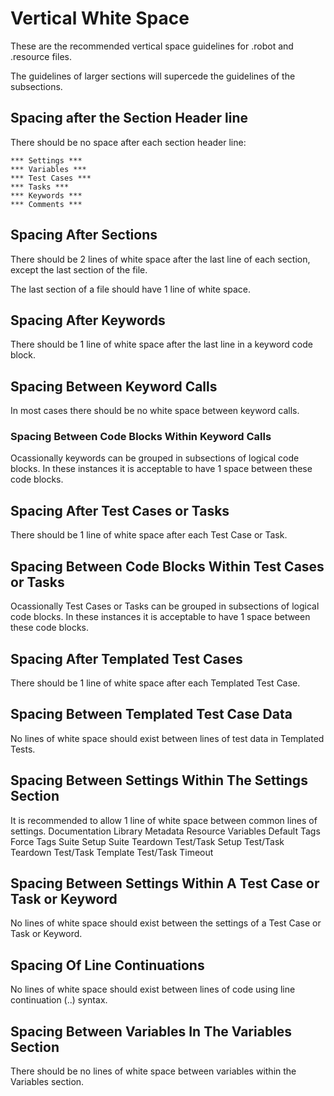 # Vertical White Space
These are the recommended vertical space guidelines for .robot and .resource files.

The guidelines of larger sections will supercede the guidelines of the subsections.

## Spacing after the Section Header line
There should be no space after each section header line:

    *** Settings ***  
    *** Variables ***  
    *** Test Cases ***  
    *** Tasks ***  
    *** Keywords ***  
    *** Comments ***  

## Spacing After Sections
There should be 2 lines of white space after the last line of each section, except the last section of the file.

The last section of a file should have 1 line of white space.

## Spacing After Keywords
There should be 1 line of white space after the last line in a keyword code block.

## Spacing Between Keyword Calls
In most cases there should be no white space between keyword calls.

### Spacing Between Code Blocks Within Keyword Calls
Ocassionally keywords can be grouped in subsections of logical code blocks. In these instances it is acceptable to have 1 space between these code blocks.

## Spacing After Test Cases or Tasks
There should be 1 line of white space after each Test Case or Task.

## Spacing Between Code Blocks Within Test Cases or Tasks
Ocassionally Test Cases or Tasks can be grouped in subsections of logical code blocks. In these instances it is acceptable to have 1 space between these code blocks.

## Spacing After Templated Test Cases
There should be 1 line of white space after each Templated Test Case.

## Spacing Between Templated Test Case Data
No lines of white space should exist between lines of test data in Templated Tests.

## Spacing Between Settings Within The Settings Section
It is recommended to allow 1 line of white space between common lines of settings.
    Documentation
    Library
    Metadata
    Resource
    Variables
    Default Tags
    Force Tags
    Suite Setup
    Suite Teardown
    Test/Task Setup
    Test/Task Teardown
    Test/Task Template
    Test/Task Timeout

## Spacing Between Settings Within A Test Case or Task or Keyword
No lines of white space should exist between the settings of a Test Case or Task or Keyword.

## Spacing Of Line Continuations
No lines of white space should exist between lines of code using line continuation (..) syntax.

## Spacing Between Variables In The Variables Section
There should be no lines of white space between variables within the Variables section.